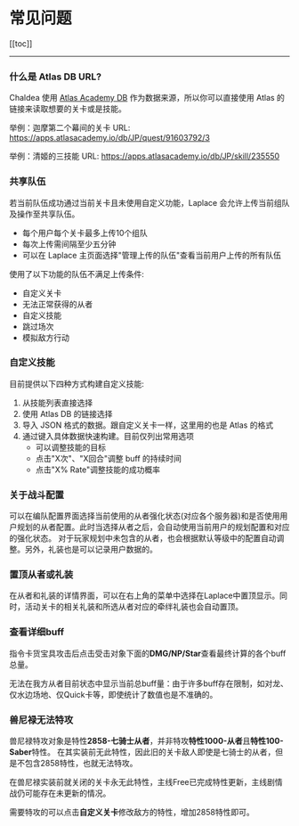 # 常见问题

[[toc]]

<hr/>

### 什么是 Atlas DB URL?

Chaldea 使用 [Atlas Academy DB](https://apps.atlasacademy.io/db/) 作为数据来源，所以你可以直接使用 Atlas 的链接来读取想要的关卡或是技能。

举例：迦摩第二个幕间的关卡 URL: https://apps.atlasacademy.io/db/JP/quest/91603792/3

举例：清姬的三技能 URL: https://apps.atlasacademy.io/db/JP/skill/235550

### 共享队伍

若当前队伍成功通过当前关卡且未使用自定义功能，Laplace 会允许上传当前组队及操作至共享队伍。

- 每个用户每个关卡最多上传10个组队
- 每次上传需间隔至少五分钟
- 可以在 Laplace 主页面选择"管理上传的队伍"查看当前用户上传的所有队伍

使用了以下功能的队伍不满足上传条件:

- 自定义关卡
- 无法正常获得的从者
- 自定义技能
- 跳过场次
- 模拟敌方行动

### 自定义技能

目前提供以下四种方式构建自定义技能:

1. 从技能列表直接选择
2. 使用 Atlas DB 的链接选择
3. 导入 JSON 格式的数据。跟自定义关卡一样，这里用的也是 Atlas 的格式
4. 通过键入具体数据快速构建。目前仅列出常用选项
   - 可以调整技能的目标
   - 点击"X次"、"X回合"调整 buff 的持续时间
   - 点击"X% Rate"调整技能的成功概率

### 关于战斗配置

可以在编队配置界面选择当前使用的从者强化状态(对应各个服务器)和是否使用用户规划的从者配置。此时当选择从者之后，会自动使用当前用户的规划配置和对应的强化状态。
对于玩家规划中未包含的从者，也会根据默认等级中的配置自动调整。另外，礼装也是可以记录用户数据的。

### 置顶从者或礼装

在从者和礼装的详情界面，可以在右上角的菜单中选择在Laplace中置顶显示。同时，活动关卡的相关礼装和所选从者对应的牵绊礼装也会自动置顶。

### 查看详细buff

指令卡货宝具攻击后点击受击对象下面的**DMG/NP/Star**查看最终计算的各个buff总量。

无法在我方从者目前状态中显示当前总buff量：由于许多buff存在限制，如对龙、仅水边场地、仅Quick卡等，即使统计了数值也是不准确的。

### 兽尼禄无法特攻

兽尼禄特攻对象是特性**2858-七骑士从者**，并非特攻**特性1000-从者**且**特性100-Saber**特性。
在其实装前无此特性，因此旧的关卡敌人即使是七骑士的从者，但是不包含2858特性，也就无法特攻。

在兽尼禄实装前就关闭的关卡永无此特性，主线Free已完成特性更新，主线剧情战仍可能存在未更新的情况。

需要特攻的可以点击**自定义关卡**修改敌方的特性，增加2858特性即可。
